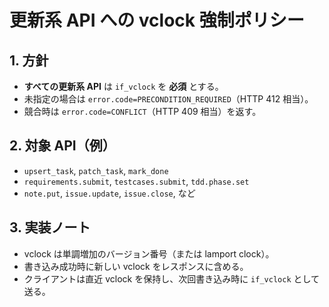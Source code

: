 # 更新系 API への vclock 強制ポリシー

## 1. 方針
- **すべての更新系 API** は `if_vclock` を **必須** とする。
- 未指定の場合は `error.code=PRECONDITION_REQUIRED`（HTTP 412 相当）。
- 競合時は `error.code=CONFLICT`（HTTP 409 相当）を返す。

## 2. 対象 API（例）
- `upsert_task`, `patch_task`, `mark_done`
- `requirements.submit`, `testcases.submit`, `tdd.phase.set`
- `note.put`, `issue.update`, `issue.close`, など

## 3. 実装ノート
- vclock は単調増加のバージョン番号（または lamport clock）。
- 書き込み成功時に新しい vclock をレスポンスに含める。
- クライアントは直近 vclock を保持し、次回書き込み時に `if_vclock` として送る。